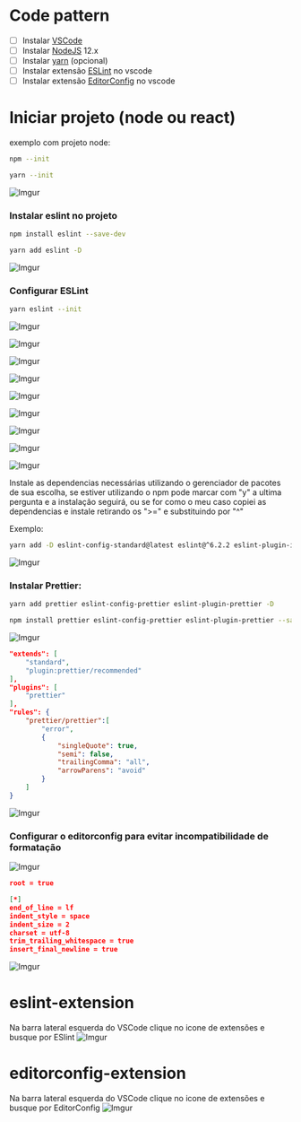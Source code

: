 # Code pattern

- [ ]  Instalar [VSCode](https://code.visualstudio.com/download "download VSCode")
- [ ]  Instalar [NodeJS](https://nodejs.org/en/ "NodeJS download") 12.x
- [ ]  Instalar [yarn](https://yarnpkg.com/getting-started/install "Gloabal Install") (opcional)
- [ ]  Instalar extensão [ESLint](#eslint-extension) no vscode
- [ ]  Instalar extensão [EditorConfig](#editorconfig-extension) no vscode

# Iniciar projeto (node ou react)

exemplo com projeto node:

```bash
npm --init
```

```bash
yarn --init
```

![Imgur](https://i.imgur.com/tq1h9ck.png)

### Instalar eslint no projeto

```bash
npm install eslint --save-dev
```

```bash
yarn add eslint -D
```

![Imgur](https://imgur.com/ZqAHf3v)

### Configurar ESLint

```bash
yarn eslint --init
```

![Imgur](https://i.imgur.com/7aAvm8g.png)

![Imgur](https://i.imgur.com/23Pvj4f.png)

![Imgur](https://i.imgur.com/8OPHK0u.png)

![Imgur](https://i.imgur.com/A2lEfjf.png)

![Imgur](https://i.imgur.com/5BWR6sl.png)

![Imgur](https://i.imgur.com/bbabVOv.png)

![Imgur](https://i.imgur.com/nAYw0u5.png)

![Imgur](https://i.imgur.com/qcK5Cu8.png)

![Imgur](https://i.imgur.com/uvKePlB.png)

Instale as dependencias necessárias utilizando o gerenciador de pacotes de sua escolha, se estiver utilizando o npm pode marcar com "y" a ultima pergunta e a instalação seguirá, ou se for como o meu caso copiei as dependencias e instale retirando os ">=" e substituindo por "^"

Exemplo:

```bash
yarn add -D eslint-config-standard@latest eslint@^6.2.2 eslint-plugin-import@^2.18.0 eslint-plugin-node@^9.1.0 eslint-plugin-promise@^4.2.1 eslint-plugin-standard@^4.0.0
```
![Imgur](https://i.imgur.com/6J8uldp.png)

### Instalar Prettier:

```bash
yarn add prettier eslint-config-prettier eslint-plugin-prettier -D
```

```bash
npm install prettier eslint-config-prettier eslint-plugin-prettier --save-dev
```

![Imgur](https://i.imgur.com/2O3eLD1.png)

```json
"extends": [
    "standard",
    "plugin:prettier/recommended"
],
"plugins": [
    "prettier"
],
"rules": {
    "prettier/prettier":[
        "error",
        {
            "singleQuote": true,
            "semi": false,
            "trailingComma": "all",
            "arrowParens": "avoid"
        }
    ]
}
```

![Imgur](https://i.imgur.com/XTiQF2Y.png)

### Configurar o editorconfig para evitar incompatibilidade de formatação

![Imgur](https://i.imgur.com/NFFj60F.png)

```json
root = true

[*]
end_of_line = lf
indent_style = space
indent_size = 2
charset = utf-8
trim_trailing_whitespace = true
insert_final_newline = true
```

![Imgur](https://i.imgur.com/q4TP7kO.png)

# eslint-extension
Na barra lateral esquerda do VSCode clique no icone de extensões e busque por ESlint
![Imgur](https://i.imgur.com/QhRhfbi.png)
# editorconfig-extension
Na barra lateral esquerda do VSCode clique no icone de extensões e busque por EditorConfig
![Imgur](https://i.imgur.com/tEBplch.png)

